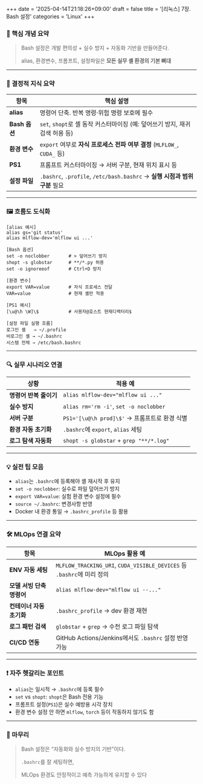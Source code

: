 +++
date = '2025-04-14T21:18:26+09:00'
draft = false
title = '[리눅스] 7장. Bash 설정'
categories = 'Linux'
+++

### 📌 핵심 개념 요약

> Bash 설정은 개발 편의성 + 실수 방지 + 자동화 기반을 만들어준다.
> 
> 
> alias, 환경변수, 프롬프트, 설정파일은 **모든 실무 셸 환경의 기본 뼈대**
> 

---

### 🧠 결정적 지식 요약

| 항목 | 핵심 설명 |
| --- | --- |
| **alias** | 명령어 단축. 반복 명령·위험 명령 보호에 필수 |
| **Bash 옵션** | `set`, `shopt`로 셸 동작 커스터마이징 (예: 덮어쓰기 방지, 재귀 검색 허용 등) |
| **환경 변수** | `export` 여부로 **자식 프로세스 전파 여부 결정** (`MLFLOW_`, `CUDA_` 등) |
| **PS1** | 프롬프트 커스터마이징 → 서버 구분, 현재 위치 표시 등 |
| **설정 파일** | `.bashrc`, `.profile`, `/etc/bash.bashrc` → **실행 시점과 범위 구분** 필요 |

---

### 🖼️ 흐름도 도식화

```
[alias 예시]
alias gs='git status'
alias mlflow-dev='mlflow ui ...'

[Bash 옵션]
set -o noclobber       # > 덮어쓰기 방지
shopt -s globstar      # **/*.py 허용
set -o ignoreeof       # Ctrl+D 방지

[환경 변수]
export VAR=value       # 자식 프로세스 전달
VAR=value              # 현재 셸만 적용

[PS1 예시]
[\u@\h \W]\$           # 사용자@호스트 현재디렉터리$

[설정 파일 실행 흐름]
로그인 셸   → ~/.profile
비로그인 셸 → ~/.bashrc
시스템 전체 → /etc/bash.bashrc
```

---

### 🔍 실무 시나리오 연결

| 상황 | 적용 예 |
| --- | --- |
| **명령어 반복 줄이기** | `alias mlflow-dev="mlflow ui ..."` |
| **실수 방지** | `alias rm='rm -i'`, `set -o noclobber` |
| **서버 구분** | `PS1='[\u@\h prod]\$'` → 프롬프트로 환경 식별 |
| **환경 자동 초기화** | `.bashrc`에 `export`, `alias` 세팅 |
| **로그 탐색 자동화** | `shopt -s globstar` + `grep "**/*.log"` |

---

### 💡 실전 팁 모음

- `alias`는 `.bashrc`에 등록해야 셸 재시작 후 유지
- `set -o noclobber`: 실수로 파일 덮어쓰기 방지
- `export VAR=value`: 실험 환경 변수 설정에 필수
- `source ~/.bashrc`: 변경사항 반영
- Docker 내 환경 통일 → `.bashrc_profile` 등 활용

---

### 🛠️ MLOps 연결 요약

| 항목 | MLOps 활용 예 |
| --- | --- |
| **ENV 자동 세팅** | `MLFLOW_TRACKING_URI`, `CUDA_VISIBLE_DEVICES` 등 `.bashrc`에 미리 정의 |
| **모델 서빙 단축 명령어** | `alias mlflow-dev="mlflow ui --..."` |
| **컨테이너 자동 초기화** | `.bashrc_profile` → dev 환경 재현 |
| **로그 패턴 검색** | `globstar` + `grep` → 수천 로그 파일 탐색 |
| **CI/CD 연동** | GitHub Actions/Jenkins에서도 `.bashrc` 설정 반영 가능 |

---

### ❗ 자주 헷갈리는 포인트

- `alias`는 일시적 → `.bashrc`에 등록 필수
- `set` vs `shopt`: `shopt`은 Bash 전용 기능
- 프롬프트 설정(`PS1`)은 실수 예방용 시각 장치
- 환경 변수 설정 안 하면 `mlflow`, `torch` 등이 작동하지 않기도 함

---

### 🏁 마무리

> Bash 설정은 “자동화와 실수 방지의 기반”이다.
> 
> 
> `.bashrc`를 잘 세팅하면,
> 
> MLOps 환경도 안정적이고 예측 가능하게 유지할 수 있다 
>
